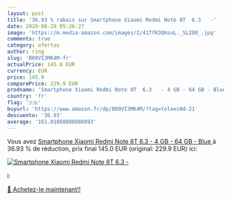 ```yaml
---
layout: post
title: '36.93 % rabais sur Smartphone Xiaomi Redmi Note 8T  6.3   -'
date: 2020-08-28 05:26:27
image: 'https://m.media-amazon.com/images/I/41TfK3QHzuL._SL200_.jpg'
comments: true
category: ofertas
author: ring
slug: 'B00VI3MK4M-fr'
actualPrice: 145.0 EUR
currency: EUR
price: 145.0
comparePrice: 229.9 EUR
prodname: 'Smartphone Xiaomi Redmi Note 8T  6.3   - 4 GB - 64 GB - Blue '
country: 'fr'
flag: '🇫🇷'
buyurl: 'https://www.amazon.fr/dp/B00VI3MK4M/?tag=tolees0d-21'
descuento: '36.93'
average: '161.01088888888893'
---
```


Vous avez [Smartphone Xiaomi Redmi Note 8T  6.3   - 4 GB - 64 GB - Blue ](https://www.amazon.fr/dp/B00VI3MK4M/?tag=tolees0d-21)  à  36.93 % de réduction, prix final  145.0 EUR (original: 229.9 EUR) ici:

[![Smartphone Xiaomi Redmi Note 8T  6.3   -](https://m.media-amazon.com/images/I/41TfK3QHzuL._SL200_.jpg)](https://www.amazon.fr/dp/B00VI3MK4M/?tag=tolees0d-21)

ℹ️:


[🛒 Achetez-le maintenant!!](https://www.amazon.fr/dp/B00VI3MK4M/?tag=tolees0d-21)
